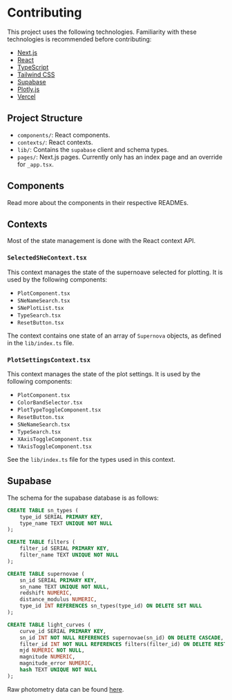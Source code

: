 # Contributing
This project uses the following technologies. Familiarity with these technologies is recommended before contributing:
- [Next.js](https://nextjs.org/)
- [React](https://reactjs.org/)
- [TypeScript](https://www.typescriptlang.org/)
- [Tailwind CSS](https://tailwindcss.com/)
- [Supabase](https://supabase.io/)
- [Plotly.js](https://plotly.com/javascript/)
- [Vercel](https://vercel.com/)

## Project Structure
- `components/`: React components.
- `contexts/`: React contexts.
- `lib/`: Contains the `supabase` client and schema types.
- `pages/`: Next.js pages. Currently only has an index page and an override for `_app.tsx`.

## Components
Read more about the components in their respective READMEs.

## Contexts
Most of the state management is done with the React context API.
### `SelectedSNeContext.tsx`
This context manages the state of the supernoave selected for plotting.
It is used by the following components:
- `PlotComponent.tsx`
- `SNeNameSearch.tsx`
- `SNePlotList.tsx`
- `TypeSearch.tsx`
- `ResetButton.tsx`

The context contains one state of an array of `Supernova` objects, as defined in the `lib/index.ts` file.

### `PlotSettingsContext.tsx`
This context manages the state of the plot settings.
It is used by the following components:
- `PlotComponent.tsx`
- `ColorBandSelector.tsx`
- `PlotTypeToggleComponent.tsx`
- `ResetButton.tsx`
- `SNeNameSearch.tsx`
- `TypeSearch.tsx`
- `XAxisToggleComponent.tsx`
- `YAxisToggleComponent.tsx`

See the `lib/index.ts` file for the types used in this context.

## Supabase
The schema for the supabase database is as follows:
```sql
CREATE TABLE sn_types (
    type_id SERIAL PRIMARY KEY,
    type_name TEXT UNIQUE NOT NULL
);

CREATE TABLE filters (
    filter_id SERIAL PRIMARY KEY,
    filter_name TEXT UNIQUE NOT NULL
);

CREATE TABLE supernovae (
    sn_id SERIAL PRIMARY KEY,
    sn_name TEXT UNIQUE NOT NULL,
    redshift NUMERIC,
    distance_modulus NUMERIC,
    type_id INT REFERENCES sn_types(type_id) ON DELETE SET NULL
);

CREATE TABLE light_curves (
    curve_id SERIAL PRIMARY KEY,
    sn_id INT NOT NULL REFERENCES supernovae(sn_id) ON DELETE CASCADE,
    filter_id INT NOT NULL REFERENCES filters(filter_id) ON DELETE RESTRICT,
    mjd NUMERIC NOT NULL,
    magnitude NUMERIC,
    magnitude_error NUMERIC,
    hash TEXT UNIQUE NOT NULL
);
```
Raw photometry data can be found [here](https://github.com/pbrown801/SOUSA/tree/master/data).